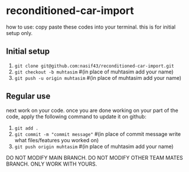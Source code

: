 # reconditioned-car-import
how to use:
copy paste these codes into your terminal. this is for initial setup only.
## Initial setup
1) ```git clone git@github.com:nasif43/reconditioned-car-import.git```
2) ```git checkout -b muhtasim``` #(in place of muhtasim add your name)
3) ```git push -u origin muhtasim``` #(in place of muhtasim add your name)
## Regular use
next work on your code. once you are done working on your part of the code, apply the following command to update it on github:
1) ```git add .```
2) ```git commit -m "commit message"``` #(in place of commit message write what files/features you worked on)
3) ```git push origin muhtasim``` #(in place of muhtasim add your name)

DO NOT MODIFY MAIN BRANCH. DO NOT MODIFY OTHER TEAM MATES BRANCH. ONLY WORK WITH YOURS.
